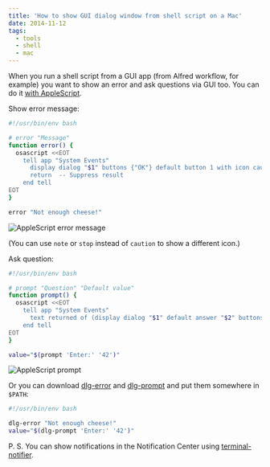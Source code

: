 ```yaml
---
title: 'How to show GUI dialog window from shell script on a Mac'
date: 2014-11-12
tags:
  - tools
  - shell
  - mac
---
```


When you run a shell script from a GUI app (from Alfred workflow, for example) you want to show an error and ask questions via GUI too. You can do it [with AppleScript](https://developer.apple.com/library/mac/documentation/AppleScript/Conceptual/AppleScriptLangGuide/reference/ASLR_cmds.html#//apple_ref/doc/uid/TP40000983-CH216-SW12).

Show error message:

```bash
#!/usr/bin/env bash

# error "Message"
function error() {
  osascript <<EOT
    tell app "System Events"
      display dialog "$1" buttons {"OK"} default button 1 with icon caution with title "$(basename $0)"
      return  -- Suppress result
    end tell
EOT
}

error "Not enough cheese!"
```

![AppleScript error message](/images/mac__shell_dialog_error.png)

(You can use `note` or `stop` instead of `caution` to show a different icon.)

Ask question:

```bash
#!/usr/bin/env bash

# prompt "Question" "Default value"
function prompt() {
  osascript <<EOT
    tell app "System Events"
      text returned of (display dialog "$1" default answer "$2" buttons {"OK"} default button 1 with title "$(basename $0)")
    end tell
EOT
}

value="$(prompt 'Enter:' '42')"
```

![AppleScript prompt](/images/mac__shell_dialog_prompt.png)

Or you can download [dlg-error](https://github.com/sapegin/dotfiles/blob/master/bin/dlg-error) and [dlg-prompt](https://github.com/sapegin/dotfiles/blob/master/bin/dlg-prompt) and put them somewhere in `$PATH`:

```bash
#!/usr/bin/env bash

dlg-error "Not enough cheese!"
value="$(dlg-prompt 'Enter:' '42')"
```

P. S. You can show notifications in the Notification Center using [terminal-notifier](https://github.com/julienXX/terminal-notifier).
